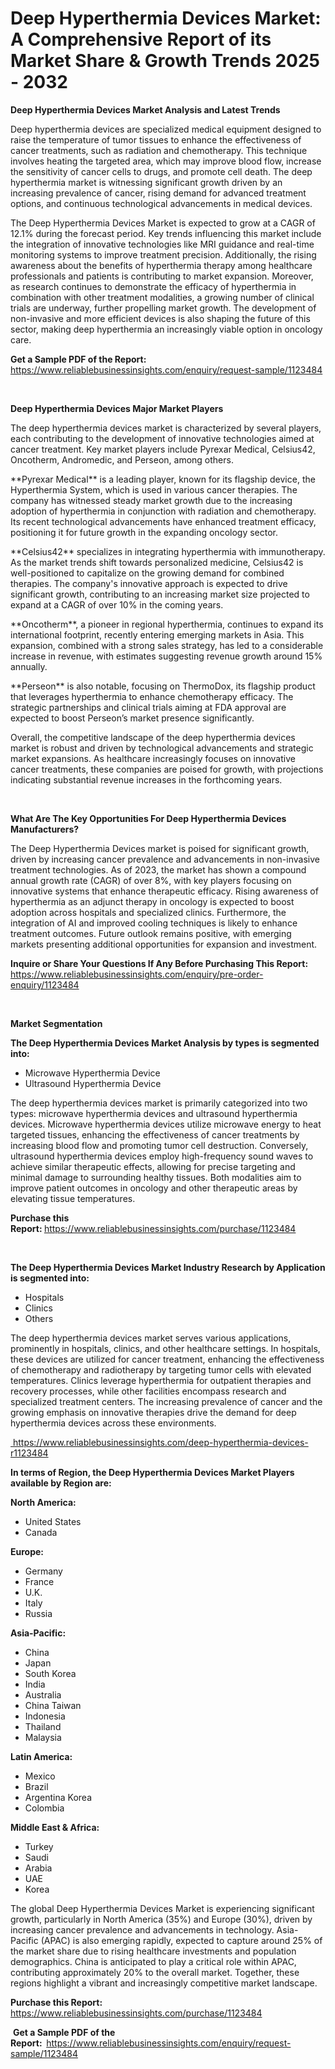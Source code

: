 <p><h1>Deep Hyperthermia Devices Market: A Comprehensive Report of its Market Share & Growth Trends 2025 - 2032</h1></p><p><strong>Deep Hyperthermia Devices Market Analysis and Latest Trends</strong></p>
<p><p>Deep hyperthermia devices are specialized medical equipment designed to raise the temperature of tumor tissues to enhance the effectiveness of cancer treatments, such as radiation and chemotherapy. This technique involves heating the targeted area, which may improve blood flow, increase the sensitivity of cancer cells to drugs, and promote cell death. The deep hyperthermia market is witnessing significant growth driven by an increasing prevalence of cancer, rising demand for advanced treatment options, and continuous technological advancements in medical devices.</p><p>The Deep Hyperthermia Devices Market is expected to grow at a CAGR of 12.1% during the forecast period. Key trends influencing this market include the integration of innovative technologies like MRI guidance and real-time monitoring systems to improve treatment precision. Additionally, the rising awareness about the benefits of hyperthermia therapy among healthcare professionals and patients is contributing to market expansion. Moreover, as research continues to demonstrate the efficacy of hyperthermia in combination with other treatment modalities, a growing number of clinical trials are underway, further propelling market growth. The development of non-invasive and more efficient devices is also shaping the future of this sector, making deep hyperthermia an increasingly viable option in oncology care.</p></p>
<p><strong>Get a Sample PDF of the Report:&nbsp;</strong> <a href="https://www.reliablebusinessinsights.com/enquiry/request-sample/1123484?utm_campaign=3073&utm_medium=2&utm_source=Github&utm_content=ia&utm_term=16042025&utm_id=deep-hyperthermia-devices">https://www.reliablebusinessinsights.com/enquiry/request-sample/1123484</a></p>
<p>&nbsp;</p>
<p><strong>Deep Hyperthermia Devices Major Market Players</strong></p>
<p><p>The deep hyperthermia devices market is characterized by several players, each contributing to the development of innovative technologies aimed at cancer treatment. Key market players include Pyrexar Medical, Celsius42, Oncotherm, Andromedic, and Perseon, among others. </p><p>**Pyrexar Medical** is a leading player, known for its flagship device, the Hyperthermia System, which is used in various cancer therapies. The company has witnessed steady market growth due to the increasing adoption of hyperthermia in conjunction with radiation and chemotherapy. Its recent technological advancements have enhanced treatment efficacy, positioning it for future growth in the expanding oncology sector.</p><p>**Celsius42** specializes in integrating hyperthermia with immunotherapy. As the market trends shift towards personalized medicine, Celsius42 is well-positioned to capitalize on the growing demand for combined therapies. The company's innovative approach is expected to drive significant growth, contributing to an increasing market size projected to expand at a CAGR of over 10% in the coming years.</p><p>**Oncotherm**, a pioneer in regional hyperthermia, continues to expand its international footprint, recently entering emerging markets in Asia. This expansion, combined with a strong sales strategy, has led to a considerable increase in revenue, with estimates suggesting revenue growth around 15% annually.</p><p>**Perseon** is also notable, focusing on ThermoDox, its flagship product that leverages hyperthermia to enhance chemotherapy efficacy. The strategic partnerships and clinical trials aiming at FDA approval are expected to boost Perseon’s market presence significantly.</p><p>Overall, the competitive landscape of the deep hyperthermia devices market is robust and driven by technological advancements and strategic market expansions. As healthcare increasingly focuses on innovative cancer treatments, these companies are poised for growth, with projections indicating substantial revenue increases in the forthcoming years.</p></p>
<p>&nbsp;</p>
<p><strong>What Are The Key Opportunities For Deep Hyperthermia Devices Manufacturers?</strong></p>
<p><p>The Deep Hyperthermia Devices market is poised for significant growth, driven by increasing cancer prevalence and advancements in non-invasive treatment technologies. As of 2023, the market has shown a compound annual growth rate (CAGR) of over 8%, with key players focusing on innovative systems that enhance therapeutic efficacy. Rising awareness of hyperthermia as an adjunct therapy in oncology is expected to boost adoption across hospitals and specialized clinics. Furthermore, the integration of AI and improved cooling techniques is likely to enhance treatment outcomes. Future outlook remains positive, with emerging markets presenting additional opportunities for expansion and investment.</p></p>
<p><strong>Inquire or Share Your Questions If Any Before Purchasing This Report:</strong> <a href="https://www.reliablebusinessinsights.com/enquiry/pre-order-enquiry/1123484?utm_campaign=3073&utm_medium=2&utm_source=Github&utm_content=ia&utm_term=16042025&utm_id=deep-hyperthermia-devices">https://www.reliablebusinessinsights.com/enquiry/pre-order-enquiry/1123484</a></p>
<p>&nbsp;</p>
<p><strong>Market Segmentation</strong></p>
<p><strong>The Deep Hyperthermia Devices Market Analysis by types is segmented into:</strong></p>
<p><ul><li>Microwave Hyperthermia Device</li><li>Ultrasound Hyperthermia Device</li></ul></p>
<p><p>The deep hyperthermia devices market is primarily categorized into two types: microwave hyperthermia devices and ultrasound hyperthermia devices. Microwave hyperthermia devices utilize microwave energy to heat targeted tissues, enhancing the effectiveness of cancer treatments by increasing blood flow and promoting tumor cell destruction. Conversely, ultrasound hyperthermia devices employ high-frequency sound waves to achieve similar therapeutic effects, allowing for precise targeting and minimal damage to surrounding healthy tissues. Both modalities aim to improve patient outcomes in oncology and other therapeutic areas by elevating tissue temperatures.</p></p>
<p><strong>Purchase this Report:&nbsp;</strong><a href="https://www.reliablebusinessinsights.com/purchase/1123484?utm_campaign=3073&utm_medium=2&utm_source=Github&utm_content=ia&utm_term=16042025&utm_id=deep-hyperthermia-devices">https://www.reliablebusinessinsights.com/purchase/1123484</a></p>
<p>&nbsp;</p>
<p><strong>The Deep Hyperthermia Devices Market Industry Research by Application is segmented into:</strong></p>
<p><ul><li>Hospitals</li><li>Clinics</li><li>Others</li></ul></p>
<p><p>The deep hyperthermia devices market serves various applications, prominently in hospitals, clinics, and other healthcare settings. In hospitals, these devices are utilized for cancer treatment, enhancing the effectiveness of chemotherapy and radiotherapy by targeting tumor cells with elevated temperatures. Clinics leverage hyperthermia for outpatient therapies and recovery processes, while other facilities encompass research and specialized treatment centers. The increasing prevalence of cancer and the growing emphasis on innovative therapies drive the demand for deep hyperthermia devices across these environments.</p></p>
<p><a href="https://www.reliablebusinessinsights.com/deep-hyperthermia-devices-r1123484?utm_campaign=3073&utm_medium=2&utm_source=Github&utm_content=ia&utm_term=16042025&utm_id=deep-hyperthermia-devices">&nbsp;https://www.reliablebusinessinsights.com/deep-hyperthermia-devices-r1123484</a></p>
<p><strong>In terms of Region, the Deep Hyperthermia Devices Market Players available by Region are:</strong></p>
<p>
    <p> <strong> North America: </strong>
        <ul>
            <li>United States</li>
            <li>Canada</li>
        </ul>
        </p> 
    <p> <strong> Europe: </strong>
        <ul>
            <li>Germany</li>
            <li>France</li>
            <li>U.K.</li>
            <li>Italy</li>
            <li>Russia</li>
        </ul>
        </p> 
    <p> <strong> Asia-Pacific: </strong>
        <ul>
            <li>China</li>
            <li>Japan</li>
            <li>South Korea</li>
            <li>India</li>
            <li>Australia</li>
            <li>China Taiwan</li>
            <li>Indonesia</li>
            <li>Thailand</li>
            <li>Malaysia</li>
        </ul>
        </p> 
    <p> <strong> Latin America: </strong>
        <ul>
            <li>Mexico</li>
            <li>Brazil</li>
            <li>Argentina Korea</li>
            <li>Colombia</li>
        </ul>
        </p> 
    <p> <strong> Middle East & Africa: </strong>
        <ul>
            <li>Turkey</li>
            <li>Saudi</li>
            <li>Arabia</li>
            <li>UAE</li>
            <li>Korea</li>
        </ul>
    </p>
    </p>
<p><p>The global Deep Hyperthermia Devices Market is experiencing significant growth, particularly in North America (35%) and Europe (30%), driven by increasing cancer prevalence and advancements in technology. Asia-Pacific (APAC) is also emerging rapidly, expected to capture around 25% of the market share due to rising healthcare investments and population demographics. China is anticipated to play a critical role within APAC, contributing approximately 20% to the overall market. Together, these regions highlight a vibrant and increasingly competitive market landscape.</p></p>
<p><strong>Purchase this Report: </strong><a href="https://www.reliablebusinessinsights.com/purchase/1123484?utm_campaign=3073&utm_medium=2&utm_source=Github&utm_content=ia&utm_term=16042025&utm_id=deep-hyperthermia-devices">https://www.reliablebusinessinsights.com/purchase/1123484</a></p>
<p>&nbsp;<strong>Get a Sample PDF of the Report:&nbsp;&nbsp;</strong><a href="https://www.reliablebusinessinsights.com/enquiry/request-sample/1123484?utm_campaign=3073&utm_medium=2&utm_source=Github&utm_content=ia&utm_term=16042025&utm_id=deep-hyperthermia-devices">https://www.reliablebusinessinsights.com/enquiry/request-sample/1123484</a></p>
<p><strong></strong></p>
<p><p></p><p></p><p></p></p>